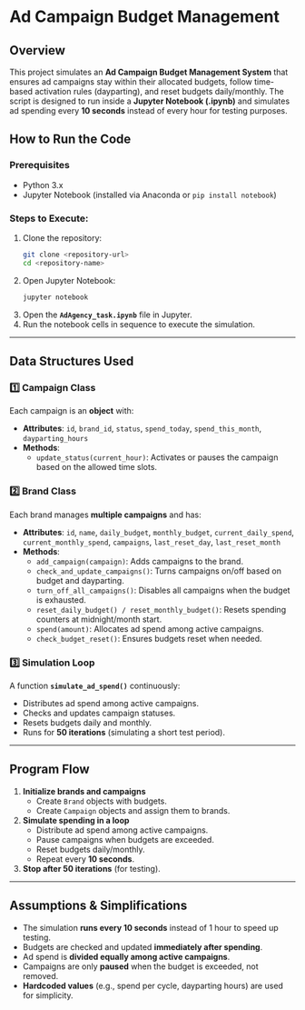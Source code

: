 # Ad Campaign Budget Management

## Overview
This project simulates an **Ad Campaign Budget Management System** that ensures ad campaigns stay within their allocated budgets, follow time-based activation rules (dayparting), and reset budgets daily/monthly. The script is designed to run inside a **Jupyter Notebook (.ipynb)** and simulates ad spending every **10 seconds** instead of every hour for testing purposes.

## How to Run the Code

### Prerequisites
- Python 3.x
- Jupyter Notebook (installed via Anaconda or `pip install notebook`)

### Steps to Execute:
1. Clone the repository:
   ```bash
   git clone <repository-url>
   cd <repository-name>
   ```
2. Open Jupyter Notebook:
   ```bash
   jupyter notebook
   ```
3. Open the **`AdAgency_task.ipynb`** file in Jupyter.
4. Run the notebook cells in sequence to execute the simulation.

---
## Data Structures Used
### 1️⃣ **Campaign Class**
Each campaign is an **object** with:
- **Attributes**: `id`, `brand_id`, `status`, `spend_today`, `spend_this_month`, `dayparting_hours`
- **Methods**:
  - `update_status(current_hour)`: Activates or pauses the campaign based on the allowed time slots.

### 2️⃣ **Brand Class**
Each brand manages **multiple campaigns** and has:
- **Attributes**: `id`, `name`, `daily_budget`, `monthly_budget`, `current_daily_spend`, `current_monthly_spend`, `campaigns`, `last_reset_day`, `last_reset_month`
- **Methods**:
  - `add_campaign(campaign)`: Adds campaigns to the brand.
  - `check_and_update_campaigns()`: Turns campaigns on/off based on budget and dayparting.
  - `turn_off_all_campaigns()`: Disables all campaigns when the budget is exhausted.
  - `reset_daily_budget() / reset_monthly_budget()`: Resets spending counters at midnight/month start.
  - `spend(amount)`: Allocates ad spend among active campaigns.
  - `check_budget_reset()`: Ensures budgets reset when needed.

### 3️⃣ **Simulation Loop**
A function **`simulate_ad_spend()`** continuously:
- Distributes ad spend among active campaigns.
- Checks and updates campaign statuses.
- Resets budgets daily and monthly.
- Runs for **50 iterations** (simulating a short test period).

---
## Program Flow
1. **Initialize brands and campaigns**
   - Create `Brand` objects with budgets.
   - Create `Campaign` objects and assign them to brands.
2. **Simulate spending in a loop**
   - Distribute ad spend among active campaigns.
   - Pause campaigns when budgets are exceeded.
   - Reset budgets daily/monthly.
   - Repeat every **10 seconds**.
3. **Stop after 50 iterations** (for testing).

---
## Assumptions & Simplifications
- The simulation **runs every 10 seconds** instead of 1 hour to speed up testing.
- Budgets are checked and updated **immediately after spending**.
- Ad spend is **divided equally among active campaigns**.
- Campaigns are only **paused** when the budget is exceeded, not removed.
- **Hardcoded values** (e.g., spend per cycle, dayparting hours) are used for simplicity.



